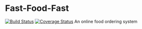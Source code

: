# Fast-Food-Fast

[![Build Status](https://travis-ci.org/nwashangai/Fast-Food-Fast.svg?branch=develop)](https://travis-ci.org/nwashangai/Fast-Food-Fast)
[![Coverage Status](https://coveralls.io/repos/github/nwashangai/Fast-Food-Fast/badge.svg?branch=develop)](https://coveralls.io/github/nwashangai/Fast-Food-Fast?branch=develop)
An online food ordering system
